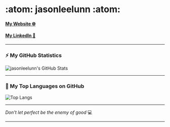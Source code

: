 # :atom: jasonleelunn :atom:


#### [My Website :globe_with_meridians:][website]
#### [My LinkedIn :link:][linkedin]

---

### :zap: My GitHub Statistics

<img alt="jasonleelunn's GitHub Stats" src="https://github-readme-stats.vercel.app/api?username=jasonleelunn&show_icons=true&theme=dark&count_private=true&include_all_commits=true" />  


---

### :rocket: My Top Languages on GitHub

![Top Langs](https://github-readme-stats.vercel.app/api/top-langs/?username=jasonleelunn&layout=compact&langs_count=6&theme=dark)

---

*Don't let perfect be the enemy of good* :computer:

---

[website]: https://jasonleelunn.github.io/react-personal-web-page/
[linkedin]: https://www.linkedin.com/in/jasonleelunn/
